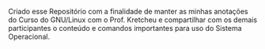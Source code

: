 ﻿Criado esse Repositório com a finalidade de manter as minhas anotações do Curso do GNU/Linux com o Prof. Kretcheu e compartilhar com os demais participantes o conteúdo e comandos importantes para uso do Sistema Operacional. 
